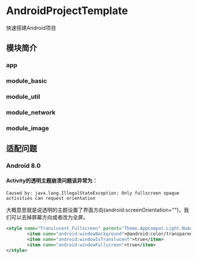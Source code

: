 # AndroidProjectTemplate
快速搭建Android项目
## 模块简介
### app
### module_basic
### module_util
### module_network
### module_image
## 适配问题
### Android 8.0
#### Activity的透明主题崩溃问题该异常为：
```
Caused by: java.lang.IllegalStateException: Only fullscreen opaque activities can request orientation
```
大概意思就是说透明的主题设置了界面方向(android:screenOrientation="")，我们可以去掉屏幕方向或者改为全屏。
```xml
<style name="Translucent_Fullscreen" parent="Theme.AppCompat.Light.NoActionBar">
        <item name="android:windowBackground">@android:color/transparent</item>
        <item name="android:windowIsTranslucent">true</item>
        <item name="android:windowFullscreen">true</item>
</style>
```